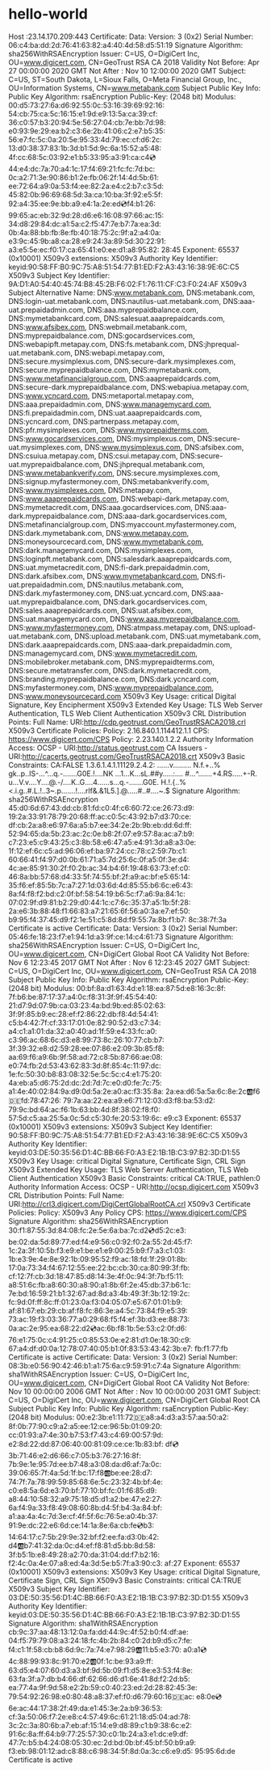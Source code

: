 # hello-world
Host :23.14.170.209:443  Certificate:     Data:         Version: 3 (0x2)         Serial Number:             06:c4:ba:dd:2d:76:41:63:82:a4:40:4d:58:d5:51:19     Signature Algorithm: sha256WithRSAEncryption         Issuer: C=US, O=DigiCert Inc, OU=www.digicert.com, CN=GeoTrust RSA CA 2018         Validity             Not Before: Apr 27 00:00:00 2020 GMT             Not After : Nov 10 12:00:00 2020 GMT         Subject: C=US, ST=South Dakota, L=Sioux Falls, O=Meta Financial Group, Inc., OU=Information Systems, CN=www.metabank.com         Subject Public Key Info:             Public Key Algorithm: rsaEncryption                 Public-Key: (2048 bit)                 Modulus:                     00:d5:73:27:6a:d6:92:55:0c:53:16:39:69:92:16:                     54:cb:75:ca:5c:16:15:e1:9d:e9:13:5a:ca:39:cf:                     36:c0:57:b3:20:94:5e:56:27:04:cb:7e:bb:7d:98:                     e0:93:9e:29:ea:b2:c3:6e:2b:41:06:c2:e7:b5:35:                     56:e7:fc:5c:0a:20:5e:95:33:4d:79:ec:cf:d6:2c:                     13:d0:38:37:83:1b:3d:b1:5d:9c:6a:15:52:a5:48:                     4f:cc:68:5c:03:92:e1:b5:33:95:a3:91:ca:c4:cd:                     44:e4:dc:7a:70:a4:1c:17:f4:69:21:fc:fc:7d:bc:                     0c:a2:71:3e:90:86:b1:2e:fb:06:2f:14:4d:5b:61:                     ee:72:64:a9:0a:53:f4:ee:82:2a:e4:c2:b7:c3:5d:                     45:82:0b:96:69:68:5d:3a:ca:10:ba:3f:92:e5:5f:                     92:a4:35:ee:9e:bb:a9:e4:1a:2e:ed:cd:f4:b1:26:                     99:65:ac:eb:32:9d:28:d6:e6:16:08:97:66:ac:15:                     34:d8:29:84:dc:a1:5a:c2:f5:47:7e:b7:7a:ea:3d:                     0b:4a:88:bb:fb:8e:fb:40:18:75:2c:9f:a2:a4:0a:                     e3:9c:45:9b:a8:ca:28:e9:24:3a:89:5d:30:22:91:                     a3:e5:5e:ec:f0:17:ca:65:41:e0:ee:d1:a8:95:82:                     28:45                 Exponent: 65537 (0x10001)         X509v3 extensions:             X509v3 Authority Key Identifier:                  keyid:90:58:FF:B0:9C:75:A8:51:54:77:B1:ED:F2:A3:43:16:38:9E:6C:C5              X509v3 Subject Key Identifier:                  9A:D1:A0:54:40:45:74:B8:45:2B:F6:02:F1:76:11:CF:C3:F0:24:AF             X509v3 Subject Alternative Name:                  DNS:www.metabank.com, DNS:metabank.com, DNS:login-uat.metabank.com, DNS:nautilus-uat.metabank.com, DNS:aaa-uat.prepaidadmin.com, DNS:aaa.myprepaidbalance.com, DNS:mymetabankcard.com, DNS:salesuat.aaaprepaidcards.com, DNS:www.afsibex.com, DNS:webmail.metabank.com, DNS:myprepaidbalance.com, DNS:gocardservices.com, DNS:webapipft.metapay.com, DNS:fs.metabank.com, DNS:jhprequal-uat.metabank.com, DNS:webapi.metapay.com, DNS:secure.mysimplexus.com, DNS:secure-dark.mysimplexes.com, DNS:secure.myprepaidbalance.com, DNS:mymetabank.com, DNS:www.metafinancialgroup.com, DNS:aaaprepaidcards.com, DNS:secure-dark.myprepaidbalance.com, DNS:webapiua.metapay.com, DNS:www.ycncard.com, DNS:metaportal.metapay.com, DNS:aaa.prepaidadmin.com, DNS:www.managemycard.com, DNS:fi.prepaidadmin.com, DNS:uat.aaaprepaidcards.com, DNS:ycncard.com, DNS:partnerpass.metapay.com, DNS:pfr.mysimplexes.com, DNS:www.myprepaidterms.com, DNS:www.gocardservices.com, DNS:mysimplexus.com, DNS:secure-uat.mysimplexes.com, DNS:www.mysimplexus.com, DNS:afsibex.com, DNS:csuiua.metapay.com, DNS:csui.metapay.com, DNS:secure-uat.myprepaidbalance.com, DNS:jhprequal.metabank.com, DNS:www.metabankverify.com, DNS:secure.mysimplexes.com, DNS:signup.myfastermoney.com, DNS:metabankverify.com, DNS:www.mysimplexes.com, DNS:metapay.com, DNS:www.aaaprepaidcards.com, DNS:webapi-dark.metapay.com, DNS:mymetacredit.com, DNS:aaa.gocardservices.com, DNS:aaa-dark.myprepaidbalance.com, DNS:aaa-dark.gocardservices.com, DNS:metafinancialgroup.com, DNS:myaccount.myfastermoney.com, DNS:dark.mymetabank.com, DNS:www.metapay.com, DNS:moneysourcecard.com, DNS:www.mymetabank.com, DNS:dark.managemycard.com, DNS:mysimplexes.com, DNS:loginpft.metabank.com, DNS:salesdark.aaaprepaidcards.com, DNS:uat.mymetacredit.com, DNS:fi-dark.prepaidadmin.com, DNS:dark.afsibex.com, DNS:www.mymetabankcard.com, DNS:fi-uat.prepaidadmin.com, DNS:nautilus.metabank.com, DNS:dark.myfastermoney.com, DNS:uat.ycncard.com, DNS:aaa-uat.myprepaidbalance.com, DNS:dark.gocardservices.com, DNS:sales.aaaprepaidcards.com, DNS:uat.afsibex.com, DNS:uat.managemycard.com, DNS:www.aaa.myprepaidbalance.com, DNS:www.myfastermoney.com, DNS:atmpass.metapay.com, DNS:upload-uat.metabank.com, DNS:upload.metabank.com, DNS:uat.mymetabank.com, DNS:dark.aaaprepaidcards.com, DNS:aaa-dark.prepaidadmin.com, DNS:managemycard.com, DNS:www.mymetacredit.com, DNS:mobilebroker.metabank.com, DNS:myprepaidterms.com, DNS:secure.metatransfer.com, DNS:dark.mymetacredit.com, DNS:branding.myprepaidbalance.com, DNS:dark.ycncard.com, DNS:myfastermoney.com, DNS:www.myprepaidbalance.com, DNS:www.moneysourcecard.com             X509v3 Key Usage: critical                 Digital Signature, Key Encipherment             X509v3 Extended Key Usage:                  TLS Web Server Authentication, TLS Web Client Authentication             X509v3 CRL Distribution Points:                   Full Name:                   URI:http://cdp.geotrust.com/GeoTrustRSACA2018.crl              X509v3 Certificate Policies:                  Policy: 2.16.840.1.114412.1.1                   CPS: https://www.digicert.com/CPS                 Policy: 2.23.140.1.2.2              Authority Information Access:                  OCSP - URI:http://status.geotrust.com                 CA Issuers - URI:http://cacerts.geotrust.com/GeoTrustRSACA2018.crt              X509v3 Basic Constraints:                  CA:FALSE             1.3.6.1.4.1.11129.2.4.2:                  ......v......... N.f.+..% gk..p..IS-...^...q.-.......G0E.!....NK ...1...K...sL.##y.....:.... #...^.......+4.RS.....+-R. u...V.v....Y....@.-/....K..G....4......s...q.-.......G0E. H.!.{..%&lt;.i.g..#.L.!..3~.p.......!....rlf&amp;.&amp;1L5.].@.....#..#....~.$     Signature Algorithm: sha256WithRSAEncryption          45:d0:6d:67:43:dd:cb:81:fd:c0:4f:c6:60:72:ce:26:73:d9:          19:2a:33:91:78:79:20:68:ff:ac:c0:5c:43:92:b7:d3:70:ce:          df:cb:2a:a8:e6:97:6a:a5:b7:ee:34:2e:2b:9b:eb:dd:6d:ff:          52:94:65:da:5b:23:ac:2c:0e:b8:2f:07:e9:57:8a:ac:a7:b9:          c7:23:e5:c9:43:25:c3:8b:58:e6:47:a5:e4:91:3d:a8:a3:0e:          1f:12:ef:6c:c5:ad:96:06:ef:ba:97:24:cc:78:c2:59:7b:c1:          60:66:41:f4:97:d0:0b:61:71:a5:7d:25:6c:0f:a5:0f:3e:d4:          4c:ae:85:91:30:2f:f0:2b:ac:34:b4:6f:19:48:63:73:ef:c0:          46:8a:bb:57:68:d4:33:5f:74:55:bf:2f:a9:ac:bf:e5:65:14:          35:f6:ef:85:5b:7c:a7:27:1d:03:6d:4d:85:55:b6:6c:e6:43:          8a:f4:f8:f2:bd:c2:0f:bf:58:54:19:b6:5c:f7:a6:9a:84:1c:          07:02:9f:d9:81:b2:29:d0:44:1c:c7:6c:35:37:a5:1b:5f:28:          2a:e6:3b:88:48:f1:66:83:a7:21:65:6f:56:a0:3a:e7:ef:50:          b9:95:f4:37:45:d9:f2:1e:51:c5:8d:8d:f9:55:7a:8b:f1:b7:          8c:38:7f:3a Certificate is active Certificate:     Data:         Version: 3 (0x2)         Serial Number:             05:46:fe:18:23:f7:e1:94:1d:a3:9f:ce:14:c4:61:73     Signature Algorithm: sha256WithRSAEncryption         Issuer: C=US, O=DigiCert Inc, OU=www.digicert.com, CN=DigiCert Global Root CA         Validity             Not Before: Nov  6 12:23:45 2017 GMT             Not After : Nov  6 12:23:45 2027 GMT         Subject: C=US, O=DigiCert Inc, OU=www.digicert.com, CN=GeoTrust RSA CA 2018         Subject Public Key Info:             Public Key Algorithm: rsaEncryption                 Public-Key: (2048 bit)                 Modulus:                     00:bf:8a:d1:63:4d:e1:18:ea:87:5d:e8:16:3c:8f:                     7f:b6:be:87:17:37:a4:0c:f8:31:3f:9f:45:54:40:                     21:d7:9d:07:9b:ca:03:23:4a:bd:9b:ed:85:02:63:                     3f:9f:85:b9:ec:28:ef:f2:86:22:db:f8:4d:54:41:                     c5:b4:42:7f:cf:33:17:01:0e:82:90:52:d3:c7:34:                     a4:c1:a1:01:da:32:a0:40:ad:1f:59:e4:33:fc:a0:                     c3:96:ac:68:6c:d3:e8:99:73:8c:26:10:77:cb:b7:                     3f:39:32:e8:d2:59:28:ee:07:86:e2:09:3b:85:f8:                     aa:69:f6:a9:6b:9f:58:ad:72:c8:5b:87:66:ae:08:                     e0:74:fb:2d:53:43:62:83:3d:8f:85:4c:11:97:dc:                     1e:fc:50:30:b8:83:08:32:5e:5c:5c:c4:e1:75:20:                     4a:eb:a5:d6:75:2d:dc:2d:7d:7c:e0:d0:fe:7c:75:                     a1:4e:40:02:84:9a:d9:0d:5a:2e:a0:ac:f3:35:8a:                     2a:ea:d6:5a:5a:6c:8e:2c:ab:f6:de:fd:78:47:26:                     79:7a:aa:22:ea:a9:e6:71:12:03:d3:f8:ba:53:d2:                     79:9c:bd:64:ac:f6:1b:63:bb:4d:8f:38:02:f8:f0:                     57:5d:c5:aa:25:5a:0c:5d:c5:30:fe:20:53:19:6c:                     e9:c3                 Exponent: 65537 (0x10001)         X509v3 extensions:             X509v3 Subject Key Identifier:                  90:58:FF:B0:9C:75:A8:51:54:77:B1:ED:F2:A3:43:16:38:9E:6C:C5             X509v3 Authority Key Identifier:                  keyid:03:DE:50:35:56:D1:4C:BB:66:F0:A3:E2:1B:1B:C3:97:B2:3D:D1:55              X509v3 Key Usage: critical                 Digital Signature, Certificate Sign, CRL Sign             X509v3 Extended Key Usage:                  TLS Web Server Authentication, TLS Web Client Authentication             X509v3 Basic Constraints: critical                 CA:TRUE, pathlen:0             Authority Information Access:                  OCSP - URI:http://ocsp.digicert.com              X509v3 CRL Distribution Points:                   Full Name:                   URI:http://crl3.digicert.com/DigiCertGlobalRootCA.crl              X509v3 Certificate Policies:                  Policy: X509v3 Any Policy                   CPS: https://www.digicert.com/CPS      Signature Algorithm: sha256WithRSAEncryption          30:f1:87:55:3d:84:08:fc:2e:5e:6a:ba:7c:d2:cd:d5:2c:e3:          be:02:da:5d:89:77:ed:f4:e9:56:c0:92:f0:2a:55:2d:45:f7:          1c:2a:3f:10:5b:f3:e9:e1:be:e1:e9:00:25:b9:f7:a3:c1:03:          1b:e3:9e:4e:8e:92:1b:09:95:52:f9:ac:18:fd:1f:29:01:8b:          17:0a:73:34:f4:67:12:55:ee:22:bc:cb:30:ca:80:99:3f:fb:          cf:12:7f:cb:3d:18:47:85:d8:14:3e:4f:0c:94:3f:7b:f5:11:          a8:51:6c:fb:a8:60:30:a8:90:a1:8b:6f:2e:45:db:37:b6:1c:          7e:bd:16:59:21:b1:32:67:ad:8d:a3:4b:49:3f:3b:12:19:2c:          fc:9d:0f:ff:8c:ff:01:23:0a:f3:04:05:07:e5:67:01:01:b9:          af:81:67:eb:29:cb:af:f8:fc:86:3e:a4:5c:73:84:f9:e5:39:          73:ac:19:f3:03:36:77:a0:29:68:f5:f4:ef:3b:d3:ee:88:73:          0a:ac:2e:95:ea:68:22:d2:cd:ac:6b:f8:1b:5e:53:c2:0f:d6:          76:e1:75:0c:c4:91:25:c0:85:53:0e:e2:81:d1:0e:18:30:c9:          67:a4:df:d0:0a:12:78:07:40:05:b1:0f:83:53:43:42:3b:e7:          fb:f1:77:fb Certificate is active Certificate:     Data:         Version: 3 (0x2)         Serial Number:             08:3b:e0:56:90:42:46:b1:a1:75:6a:c9:59:91:c7:4a     Signature Algorithm: sha1WithRSAEncryption         Issuer: C=US, O=DigiCert Inc, OU=www.digicert.com, CN=DigiCert Global Root CA         Validity             Not Before: Nov 10 00:00:00 2006 GMT             Not After : Nov 10 00:00:00 2031 GMT         Subject: C=US, O=DigiCert Inc, OU=www.digicert.com, CN=DigiCert Global Root CA         Subject Public Key Info:             Public Key Algorithm: rsaEncryption                 Public-Key: (2048 bit)                 Modulus:                     00:e2:3b:e1:11:72:de:a8:a4:d3:a3:57:aa:50:a2:                     8f:0b:77:90:c9:a2:a5:ee:12:ce:96:5b:01:09:20:                     cc:01:93:a7:4e:30:b7:53:f7:43:c4:69:00:57:9d:                     e2:8d:22:dd:87:06:40:00:81:09:ce:ce:1b:83:bf:                     df:cd:3b:71:46:e2:d6:66:c7:05:b3:76:27:16:8f:                     7b:9e:1e:95:7d:ee:b7:48:a3:08:da:d6:af:7a:0c:                     39:06:65:7f:4a:5d:1f:bc:17:f8:ab:be:ee:28:d7:                     74:7f:7a:78:99:59:85:68:6e:5c:23:32:4b:bf:4e:                     c0:e8:5a:6d:e3:70:bf:77:10:bf:fc:01:f6:85:d9:                     a8:44:10:58:32:a9:75:18:d5:d1:a2:be:47:e2:27:                     6a:f4:9a:33:f8:49:08:60:8b:d4:5f:b4:3a:84:bf:                     a1:aa:4a:4c:7d:3e:cf:4f:5f:6c:76:5e:a0:4b:37:                     91:9e:dc:22:e6:6d:ce:14:1a:8e:6a:cb:fe:cd:b3:                     14:64:17:c7:5b:29:9e:32:bf:f2:ee:fa:d3:0b:42:                     d4:ab:b7:41:32:da:0c:d4:ef:f8:81:d5:bb:8d:58:                     3f:b5:1b:e8:49:28:a2:70:da:31:04:dd:f7:b2:16:                     f2:4c:0a:4e:07:a8:ed:4a:3d:5e:b5:7f:a3:90:c3:                     af:27                 Exponent: 65537 (0x10001)         X509v3 extensions:             X509v3 Key Usage: critical                 Digital Signature, Certificate Sign, CRL Sign             X509v3 Basic Constraints: critical                 CA:TRUE             X509v3 Subject Key Identifier:                  03:DE:50:35:56:D1:4C:BB:66:F0:A3:E2:1B:1B:C3:97:B2:3D:D1:55             X509v3 Authority Key Identifier:                  keyid:03:DE:50:35:56:D1:4C:BB:66:F0:A3:E2:1B:1B:C3:97:B2:3D:D1:55      Signature Algorithm: sha1WithRSAEncryption          cb:9c:37:aa:48:13:12:0a:fa:dd:44:9c:4f:52:b0:f4:df:ae:          04:f5:79:79:08:a3:24:18:fc:4b:2b:84:c0:2d:b9:d5:c7:fe:          f4:c1:1f:58:cb:b8:6d:9c:7a:74:e7:98:29:ab:11:b5:e3:70:          a0:a1:cd:4c:88:99:93:8c:91:70:e2:ab:0f:1c:be:93:a9:ff:          63:d5:e4:07:60:d3:a3:bf:9d:5b:09:f1:d5:8e:e3:53:f4:8e:          63:fa:3f:a7:db:b4:66:df:62:66:d6:d1:6e:41:8d:f2:2d:b5:          ea:77:4a:9f:9d:58:e2:2b:59:c0:40:23:ed:2d:28:82:45:3e:          79:54:92:26:98:e0:80:48:a8:37:ef:f0:d6:79:60:16:de:ac:          e8:0e:cd:6e:ac:44:17:38:2f:49:da:e1:45:3e:2a:b9:36:53:          cf:3a:50:06:f7:2e:e8:c4:57:49:6c:61:21:18:d5:04:ad:78:          3c:2c:3a:80:6b:a7:eb:af:15:14:e9:d8:89:c1:b9:38:6c:e2:          91:6c:8a:ff:64:b9:77:25:57:30:c0:1b:24:a3:e1:dc:e9:df:          47:7c:b5:b4:24:08:05:30:ec:2d:bd:0b:bf:45:bf:50:b9:a9:          f3:eb:98:01:12:ad:c8:88:c6:98:34:5f:8d:0a:3c:c6:e9:d5:          95:95:6d:de Certificate is active
